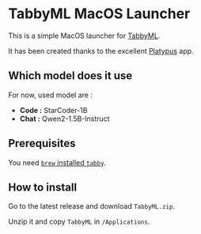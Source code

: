 # TabbyML MacOS Launcher

This is a simple MacOS launcher for [TabbyML](https://github.com/TabbyML/tabby).

It has been created thanks to the excellent [Platypus](https://github.com/sveinbjornt/Platypus) app.

## Which model does it use

For now, used model are :

- **Code :** StarCoder-1B
- **Chat :** Qwen2-1.5B-Instruct

## Prerequisites

You need [`brew` installed `tabby`](https://tabby.tabbyml.com/docs/quick-start/installation/apple/).

## How to install

Go to the latest release and download `TabbyML.zip`.

Unzip it and copy `TabbyML` in `/Applications`.
